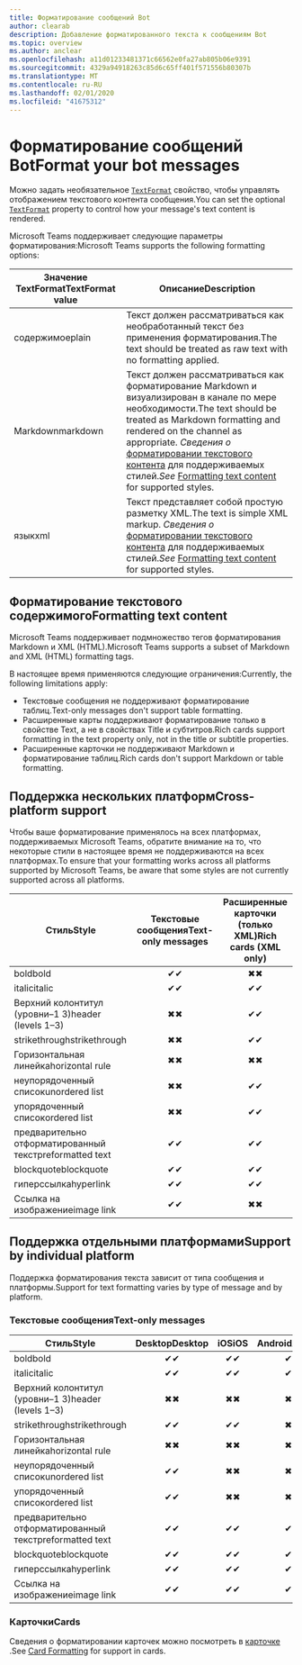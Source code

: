 ```yaml
---
title: Форматирование сообщений Bot
author: clearab
description: Добавление форматированного текста к сообщениям Bot
ms.topic: overview
ms.author: anclear
ms.openlocfilehash: a11d01233481371c66562e0fa27ab805b06e9391
ms.sourcegitcommit: 4329a94918263c85d6c65ff401f571556b80307b
ms.translationtype: MT
ms.contentlocale: ru-RU
ms.lasthandoff: 02/01/2020
ms.locfileid: "41675312"
---
```

# <a name="format-your-bot-messages"></a><span data-ttu-id="864cd-103">Форматирование сообщений Bot</span><span class="sxs-lookup"><span data-stu-id="864cd-103">Format your bot messages</span></span>

<span data-ttu-id="864cd-104">Можно задать необязательное [`TextFormat`](/bot-framework/dotnet/bot-builder-dotnet-create-messages#customizing-a-message) свойство, чтобы управлять отображением текстового контента сообщения.</span><span class="sxs-lookup"><span data-stu-id="864cd-104">You can set the optional [`TextFormat`](/bot-framework/dotnet/bot-builder-dotnet-create-messages#customizing-a-message) property to control how your message's text content is rendered.</span></span>

<span data-ttu-id="864cd-105">Microsoft Teams поддерживает следующие параметры форматирования:</span><span class="sxs-lookup"><span data-stu-id="864cd-105">Microsoft Teams supports the following formatting options:</span></span>

| <span data-ttu-id="864cd-106">Значение TextFormat</span><span class="sxs-lookup"><span data-stu-id="864cd-106">TextFormat value</span></span> | <span data-ttu-id="864cd-107">Описание</span><span class="sxs-lookup"><span data-stu-id="864cd-107">Description</span></span> |
| --- | --- |
| <span data-ttu-id="864cd-108">содержимое</span><span class="sxs-lookup"><span data-stu-id="864cd-108">plain</span></span> | <span data-ttu-id="864cd-109">Текст должен рассматриваться как необработанный текст без применения форматирования.</span><span class="sxs-lookup"><span data-stu-id="864cd-109">The text should be treated as raw text with no formatting applied.</span></span>|
| <span data-ttu-id="864cd-110">Markdown</span><span class="sxs-lookup"><span data-stu-id="864cd-110">markdown</span></span> | <span data-ttu-id="864cd-111">Текст должен рассматриваться как форматирование Markdown и визуализирован в канале по мере необходимости.</span><span class="sxs-lookup"><span data-stu-id="864cd-111">The text should be treated as Markdown formatting and rendered on the channel as appropriate.</span></span> <span data-ttu-id="864cd-112">*Сведения о* [форматировании текстового контента](#formatting-text-content) для поддерживаемых стилей.</span><span class="sxs-lookup"><span data-stu-id="864cd-112">*See* [Formatting text content](#formatting-text-content) for supported styles.</span></span> |
| <span data-ttu-id="864cd-113">язык</span><span class="sxs-lookup"><span data-stu-id="864cd-113">xml</span></span> | <span data-ttu-id="864cd-114">Текст представляет собой простую разметку XML.</span><span class="sxs-lookup"><span data-stu-id="864cd-114">The text is simple XML markup.</span></span> <span data-ttu-id="864cd-115">*Сведения о* [форматировании текстового контента](#formatting-text-content) для поддерживаемых стилей.</span><span class="sxs-lookup"><span data-stu-id="864cd-115">*See* [Formatting text content](#formatting-text-content) for supported styles.</span></span> |

## <a name="formatting-text-content"></a><span data-ttu-id="864cd-116">Форматирование текстового содержимого</span><span class="sxs-lookup"><span data-stu-id="864cd-116">Formatting text content</span></span>

<span data-ttu-id="864cd-117">Microsoft Teams поддерживает подмножество тегов форматирования Markdown и XML (HTML).</span><span class="sxs-lookup"><span data-stu-id="864cd-117">Microsoft Teams supports a subset of Markdown and XML (HTML) formatting tags.</span></span>

<span data-ttu-id="864cd-118">В настоящее время применяются следующие ограничения:</span><span class="sxs-lookup"><span data-stu-id="864cd-118">Currently, the following limitations apply:</span></span>

* <span data-ttu-id="864cd-119">Текстовые сообщения не поддерживают форматирование таблиц.</span><span class="sxs-lookup"><span data-stu-id="864cd-119">Text-only messages don't support table formatting.</span></span>
* <span data-ttu-id="864cd-120">Расширенные карты поддерживают форматирование только в свойстве Text, а не в свойствах Title и субтитров.</span><span class="sxs-lookup"><span data-stu-id="864cd-120">Rich cards support formatting in the text property only, not in the title or subtitle properties.</span></span>
* <span data-ttu-id="864cd-121">Расширенные карточки не поддерживают Markdown и форматирование таблиц.</span><span class="sxs-lookup"><span data-stu-id="864cd-121">Rich cards don't support Markdown or table formatting.</span></span>

## <a name="cross-platform-support"></a><span data-ttu-id="864cd-122">Поддержка нескольких платформ</span><span class="sxs-lookup"><span data-stu-id="864cd-122">Cross-platform support</span></span>

<span data-ttu-id="864cd-123">Чтобы ваше форматирование применялось на всех платформах, поддерживаемых Microsoft Teams, обратите внимание на то, что некоторые стили в настоящее время не поддерживаются на всех платформах.</span><span class="sxs-lookup"><span data-stu-id="864cd-123">To ensure that your formatting works across all platforms supported by Microsoft Teams, be aware that some styles are not currently supported across all platforms.</span></span>

| <span data-ttu-id="864cd-124">Стиль</span><span class="sxs-lookup"><span data-stu-id="864cd-124">Style</span></span>                     | <span data-ttu-id="864cd-125">Текстовые сообщения</span><span class="sxs-lookup"><span data-stu-id="864cd-125">Text-only messages</span></span> | <span data-ttu-id="864cd-126">Расширенные карточки (только XML)</span><span class="sxs-lookup"><span data-stu-id="864cd-126">Rich cards (XML only)</span></span> |
| ---                       | :---: | :---: |
| <span data-ttu-id="864cd-127">bold</span><span class="sxs-lookup"><span data-stu-id="864cd-127">bold</span></span>                      | <span data-ttu-id="864cd-128">✔</span><span class="sxs-lookup"><span data-stu-id="864cd-128">✔</span></span> | <span data-ttu-id="864cd-129">✖</span><span class="sxs-lookup"><span data-stu-id="864cd-129">✖</span></span> |
| <span data-ttu-id="864cd-130">italic</span><span class="sxs-lookup"><span data-stu-id="864cd-130">italic</span></span>                    | <span data-ttu-id="864cd-131">✔</span><span class="sxs-lookup"><span data-stu-id="864cd-131">✔</span></span> | <span data-ttu-id="864cd-132">✔</span><span class="sxs-lookup"><span data-stu-id="864cd-132">✔</span></span> |
| <span data-ttu-id="864cd-133">Верхний колонтитул (уровни&ndash;1 3)</span><span class="sxs-lookup"><span data-stu-id="864cd-133">header (levels 1&ndash;3)</span></span> | <span data-ttu-id="864cd-134">✖</span><span class="sxs-lookup"><span data-stu-id="864cd-134">✖</span></span> | <span data-ttu-id="864cd-135">✔</span><span class="sxs-lookup"><span data-stu-id="864cd-135">✔</span></span> |
| <span data-ttu-id="864cd-136">strikethrough</span><span class="sxs-lookup"><span data-stu-id="864cd-136">strikethrough</span></span>             | <span data-ttu-id="864cd-137">✖</span><span class="sxs-lookup"><span data-stu-id="864cd-137">✖</span></span> | <span data-ttu-id="864cd-138">✔</span><span class="sxs-lookup"><span data-stu-id="864cd-138">✔</span></span> |
| <span data-ttu-id="864cd-139">Горизонтальная линейка</span><span class="sxs-lookup"><span data-stu-id="864cd-139">horizontal rule</span></span>           | <span data-ttu-id="864cd-140">✖</span><span class="sxs-lookup"><span data-stu-id="864cd-140">✖</span></span> | <span data-ttu-id="864cd-141">✖</span><span class="sxs-lookup"><span data-stu-id="864cd-141">✖</span></span> |
| <span data-ttu-id="864cd-142">неупорядоченный список</span><span class="sxs-lookup"><span data-stu-id="864cd-142">unordered list</span></span>            | <span data-ttu-id="864cd-143">✖</span><span class="sxs-lookup"><span data-stu-id="864cd-143">✖</span></span> | <span data-ttu-id="864cd-144">✔</span><span class="sxs-lookup"><span data-stu-id="864cd-144">✔</span></span> |
| <span data-ttu-id="864cd-145">упорядоченный список</span><span class="sxs-lookup"><span data-stu-id="864cd-145">ordered list</span></span>              | <span data-ttu-id="864cd-146">✖</span><span class="sxs-lookup"><span data-stu-id="864cd-146">✖</span></span> | <span data-ttu-id="864cd-147">✔</span><span class="sxs-lookup"><span data-stu-id="864cd-147">✔</span></span> |
| <span data-ttu-id="864cd-148">предварительно отформатированный текст</span><span class="sxs-lookup"><span data-stu-id="864cd-148">preformatted text</span></span>         | <span data-ttu-id="864cd-149">✔</span><span class="sxs-lookup"><span data-stu-id="864cd-149">✔</span></span> | <span data-ttu-id="864cd-150">✔</span><span class="sxs-lookup"><span data-stu-id="864cd-150">✔</span></span> |
| <span data-ttu-id="864cd-151">blockquote</span><span class="sxs-lookup"><span data-stu-id="864cd-151">blockquote</span></span>                | <span data-ttu-id="864cd-152">✔</span><span class="sxs-lookup"><span data-stu-id="864cd-152">✔</span></span> | <span data-ttu-id="864cd-153">✔</span><span class="sxs-lookup"><span data-stu-id="864cd-153">✔</span></span> |
| <span data-ttu-id="864cd-154">гиперссылка</span><span class="sxs-lookup"><span data-stu-id="864cd-154">hyperlink</span></span>                 | <span data-ttu-id="864cd-155">✔</span><span class="sxs-lookup"><span data-stu-id="864cd-155">✔</span></span> | <span data-ttu-id="864cd-156">✔</span><span class="sxs-lookup"><span data-stu-id="864cd-156">✔</span></span> |
| <span data-ttu-id="864cd-157">Ссылка на изображение</span><span class="sxs-lookup"><span data-stu-id="864cd-157">image link</span></span>                | <span data-ttu-id="864cd-158">✔</span><span class="sxs-lookup"><span data-stu-id="864cd-158">✔</span></span> | <span data-ttu-id="864cd-159">✖</span><span class="sxs-lookup"><span data-stu-id="864cd-159">✖</span></span> |

## <a name="support-by-individual-platform"></a><span data-ttu-id="864cd-160">Поддержка отдельными платформами</span><span class="sxs-lookup"><span data-stu-id="864cd-160">Support by individual platform</span></span>

<span data-ttu-id="864cd-161">Поддержка форматирования текста зависит от типа сообщения и платформы.</span><span class="sxs-lookup"><span data-stu-id="864cd-161">Support for text formatting varies by type of message and by platform.</span></span>

### <a name="text-only-messages"></a><span data-ttu-id="864cd-162">Текстовые сообщения</span><span class="sxs-lookup"><span data-stu-id="864cd-162">Text-only messages</span></span>

| <span data-ttu-id="864cd-163">Стиль</span><span class="sxs-lookup"><span data-stu-id="864cd-163">Style</span></span>                     | <span data-ttu-id="864cd-164">Desktop</span><span class="sxs-lookup"><span data-stu-id="864cd-164">Desktop</span></span> | <span data-ttu-id="864cd-165">iOS</span><span class="sxs-lookup"><span data-stu-id="864cd-165">iOS</span></span> | <span data-ttu-id="864cd-166">Android</span><span class="sxs-lookup"><span data-stu-id="864cd-166">Android</span></span> |
| ---                       | :---: | :---: | :---: |
| <span data-ttu-id="864cd-167">bold</span><span class="sxs-lookup"><span data-stu-id="864cd-167">bold</span></span>                      | <span data-ttu-id="864cd-168">✔</span><span class="sxs-lookup"><span data-stu-id="864cd-168">✔</span></span> | <span data-ttu-id="864cd-169">✔</span><span class="sxs-lookup"><span data-stu-id="864cd-169">✔</span></span> | <span data-ttu-id="864cd-170">✔</span><span class="sxs-lookup"><span data-stu-id="864cd-170">✔</span></span> |
| <span data-ttu-id="864cd-171">italic</span><span class="sxs-lookup"><span data-stu-id="864cd-171">italic</span></span>                    | <span data-ttu-id="864cd-172">✔</span><span class="sxs-lookup"><span data-stu-id="864cd-172">✔</span></span> | <span data-ttu-id="864cd-173">✔</span><span class="sxs-lookup"><span data-stu-id="864cd-173">✔</span></span> | <span data-ttu-id="864cd-174">✔</span><span class="sxs-lookup"><span data-stu-id="864cd-174">✔</span></span> |
| <span data-ttu-id="864cd-175">Верхний колонтитул (уровни&ndash;1 3)</span><span class="sxs-lookup"><span data-stu-id="864cd-175">header (levels 1&ndash;3)</span></span> | <span data-ttu-id="864cd-176">✖</span><span class="sxs-lookup"><span data-stu-id="864cd-176">✖</span></span> | <span data-ttu-id="864cd-177">✖</span><span class="sxs-lookup"><span data-stu-id="864cd-177">✖</span></span> | <span data-ttu-id="864cd-178">✖</span><span class="sxs-lookup"><span data-stu-id="864cd-178">✖</span></span> |
| <span data-ttu-id="864cd-179">strikethrough</span><span class="sxs-lookup"><span data-stu-id="864cd-179">strikethrough</span></span>             | <span data-ttu-id="864cd-180">✔</span><span class="sxs-lookup"><span data-stu-id="864cd-180">✔</span></span> | <span data-ttu-id="864cd-181">✔</span><span class="sxs-lookup"><span data-stu-id="864cd-181">✔</span></span> | <span data-ttu-id="864cd-182">✖</span><span class="sxs-lookup"><span data-stu-id="864cd-182">✖</span></span> |
| <span data-ttu-id="864cd-183">Горизонтальная линейка</span><span class="sxs-lookup"><span data-stu-id="864cd-183">horizontal rule</span></span>           | <span data-ttu-id="864cd-184">✖</span><span class="sxs-lookup"><span data-stu-id="864cd-184">✖</span></span> | <span data-ttu-id="864cd-185">✖</span><span class="sxs-lookup"><span data-stu-id="864cd-185">✖</span></span> | <span data-ttu-id="864cd-186">✖</span><span class="sxs-lookup"><span data-stu-id="864cd-186">✖</span></span> |
| <span data-ttu-id="864cd-187">неупорядоченный список</span><span class="sxs-lookup"><span data-stu-id="864cd-187">unordered list</span></span>            | <span data-ttu-id="864cd-188">✔</span><span class="sxs-lookup"><span data-stu-id="864cd-188">✔</span></span> | <span data-ttu-id="864cd-189">✖</span><span class="sxs-lookup"><span data-stu-id="864cd-189">✖</span></span> | <span data-ttu-id="864cd-190">✖</span><span class="sxs-lookup"><span data-stu-id="864cd-190">✖</span></span> |
| <span data-ttu-id="864cd-191">упорядоченный список</span><span class="sxs-lookup"><span data-stu-id="864cd-191">ordered list</span></span>              | <span data-ttu-id="864cd-192">✔</span><span class="sxs-lookup"><span data-stu-id="864cd-192">✔</span></span> | <span data-ttu-id="864cd-193">✖</span><span class="sxs-lookup"><span data-stu-id="864cd-193">✖</span></span> | <span data-ttu-id="864cd-194">✖</span><span class="sxs-lookup"><span data-stu-id="864cd-194">✖</span></span> |
| <span data-ttu-id="864cd-195">предварительно отформатированный текст</span><span class="sxs-lookup"><span data-stu-id="864cd-195">preformatted text</span></span>         | <span data-ttu-id="864cd-196">✔</span><span class="sxs-lookup"><span data-stu-id="864cd-196">✔</span></span> | <span data-ttu-id="864cd-197">✔</span><span class="sxs-lookup"><span data-stu-id="864cd-197">✔</span></span> | <span data-ttu-id="864cd-198">✔</span><span class="sxs-lookup"><span data-stu-id="864cd-198">✔</span></span> |
| <span data-ttu-id="864cd-199">blockquote</span><span class="sxs-lookup"><span data-stu-id="864cd-199">blockquote</span></span>                | <span data-ttu-id="864cd-200">✔</span><span class="sxs-lookup"><span data-stu-id="864cd-200">✔</span></span> | <span data-ttu-id="864cd-201">✔</span><span class="sxs-lookup"><span data-stu-id="864cd-201">✔</span></span> | <span data-ttu-id="864cd-202">✔</span><span class="sxs-lookup"><span data-stu-id="864cd-202">✔</span></span> |
| <span data-ttu-id="864cd-203">гиперссылка</span><span class="sxs-lookup"><span data-stu-id="864cd-203">hyperlink</span></span>                 | <span data-ttu-id="864cd-204">✔</span><span class="sxs-lookup"><span data-stu-id="864cd-204">✔</span></span> | <span data-ttu-id="864cd-205">✔</span><span class="sxs-lookup"><span data-stu-id="864cd-205">✔</span></span> | <span data-ttu-id="864cd-206">✔</span><span class="sxs-lookup"><span data-stu-id="864cd-206">✔</span></span> |
| <span data-ttu-id="864cd-207">Ссылка на изображение</span><span class="sxs-lookup"><span data-stu-id="864cd-207">image link</span></span>                | <span data-ttu-id="864cd-208">✔</span><span class="sxs-lookup"><span data-stu-id="864cd-208">✔</span></span> | <span data-ttu-id="864cd-209">✔</span><span class="sxs-lookup"><span data-stu-id="864cd-209">✔</span></span> | <span data-ttu-id="864cd-210">✔</span><span class="sxs-lookup"><span data-stu-id="864cd-210">✔</span></span> |

### <a name="cards"></a><span data-ttu-id="864cd-211">Карточки</span><span class="sxs-lookup"><span data-stu-id="864cd-211">Cards</span></span>

<span data-ttu-id="864cd-212">Сведения о форматировании карточек можно посмотреть в [карточке](~/task-modules-and-cards/cards/cards-format.md) .</span><span class="sxs-lookup"><span data-stu-id="864cd-212">See [Card Formatting](~/task-modules-and-cards/cards/cards-format.md) for support in cards.</span></span>
